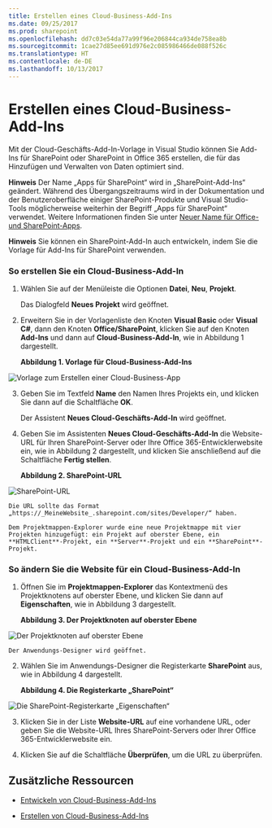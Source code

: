 ```yaml
---
title: Erstellen eines Cloud-Business-Add-Ins
ms.date: 09/25/2017
ms.prod: sharepoint
ms.openlocfilehash: dd7c03e54da77a99f96e206844ca934de758ea8b
ms.sourcegitcommit: 1cae27d85ee691d976e2c085986466de088f526c
ms.translationtype: HT
ms.contentlocale: de-DE
ms.lasthandoff: 10/13/2017
---
```

# <a name="create-a-cloud-business-add-in"></a>Erstellen eines Cloud-Business-Add-Ins
Mit der Cloud-Geschäfts-Add-In-Vorlage in Visual Studio können Sie Add-Ins für SharePoint oder SharePoint in Office 365 erstellen, die für das Hinzufügen und Verwalten von Daten optimiert sind.
 

 **Hinweis** Der Name „Apps für SharePoint“ wird in „SharePoint-Add-Ins“ geändert. Während des Übergangszeitraums wird in der Dokumentation und der Benutzeroberfläche einiger SharePoint-Produkte und Visual Studio-Tools möglicherweise weiterhin der Begriff „Apps für SharePoint“ verwendet. Weitere Informationen finden Sie unter [Neuer Name für Office- und SharePoint-Apps](new-name-for-apps-for-sharepoint.md#bk_newname).
 


 **Hinweis** Sie können ein SharePoint-Add-In auch entwickeln, indem Sie die Vorlage für Add-Ins für SharePoint verwenden.
 


### <a name="to-create-a-cloud-business-add-in"></a>So erstellen Sie ein Cloud-Business-Add-In


1. Wählen Sie auf der Menüleiste die Optionen **Datei**, **Neu**, **Projekt**.
    
    Das Dialogfeld **Neues Projekt** wird geöffnet.
    
 
2. Erweitern Sie in der Vorlagenliste den Knoten **Visual Basic** oder **Visual C#**, dann den Knoten **Office/SharePoint**, klicken Sie auf den Knoten **Add-Ins** und dann auf **Cloud-Business-Add-In**, wie in Abbildung 1 dargestellt.
    
    **Abbildung 1. Vorlage für Cloud-Business-Add-Ins**

 

  ![Vorlage zum Erstellen einer Cloud-Business-App](../images/CloudBusinessApptemplate.PNG)
 

 

 
3. Geben Sie im Textfeld **Name** den Namen Ihres Projekts ein, und klicken Sie dann auf die Schaltfläche **OK**.
    
    Der Assistent **Neues Cloud-Geschäfts-Add-In** wird geöffnet.
    
 
4. Geben Sie im Assistenten **Neues Cloud-Geschäfts-Add-In** die Website-URL für Ihren SharePoint-Server oder Ihre Office 365-Entwicklerwebsite ein, wie in Abbildung 2 dargestellt, und klicken Sie anschließend auf die Schaltfläche **Fertig stellen**.
    
    **Abbildung 2. SharePoint-URL**

 

  ![SharePoint-URL](../images/SiteURL.PNG)
 

    Die URL sollte das Format „https://_MeineWebsite_.sharepoint.com/sites/Developer/“ haben.
    
    Dem Projektmappen-Explorer wurde eine neue Projektmappe mit vier Projekten hinzugefügt: ein Projekt auf oberster Ebene, ein **HTMLClient**-Projekt, ein **Server**-Projekt und ein **SharePoint**-Projekt.
    
 

### <a name="to-change-the-site-for-a-cloud-business-add-in"></a>So ändern Sie die Website für ein Cloud-Business-Add-In


1. Öffnen Sie im **Projektmappen-Explorer** das Kontextmenü des Projektknotens auf oberster Ebene, und klicken Sie dann auf **Eigenschaften**, wie in Abbildung 3 dargestellt.
    
    **Abbildung 3. Der Projektknoten auf oberster Ebene**

 

  ![Der Projektknoten auf oberster Ebene](../images/Top-levelprojectnode.PNG)
 

    Der Anwendungs-Designer wird geöffnet.
    
 
2. Wählen Sie im Anwendungs-Designer die Registerkarte **SharePoint** aus, wie in Abbildung 4 dargestellt.
    
    **Abbildung 4. Die Registerkarte „SharePoint“**

 

  ![Die SharePoint-Registerkarte „Eigenschaften“](../images/SharePointtab.PNG)
 

 

 
3. Klicken Sie in der Liste **Website-URL** auf eine vorhandene URL, oder geben Sie die Website-URL Ihres SharePoint-Servers oder Ihrer Office 365-Entwicklerwebsite ein.
    
 
4. Klicken Sie auf die Schaltfläche **Überprüfen**, um die URL zu überprüfen.
    
 

## <a name="additional-resources"></a>Zusätzliche Ressourcen
<a name="bk_addresources"> </a>


-  [Entwickeln von Cloud-Business-Add-Ins](develop-cloud-business-add-ins.md)
    
 
-  [Erstellen von Cloud-Business-Add-Ins](create-cloud-business-add-ins.md)
    
 

